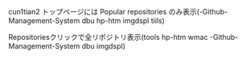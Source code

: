 cun1tian2 トップページには Popular repositories のみ表示(-Github-Management-System dbu hp-htm imgdspl tiils)

Repositoriesクリックで全リポジトリ表示(tools hp-htm wmac -Github-Management-System dbu imgdspl)
